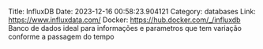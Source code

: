 Title: InfluxDB
Date: 2023-12-16 00:58:23.904121
Category: databases
Link: https://www.influxdata.com/
Docker: https://hub.docker.com/_/influxdb
Banco de dados ideal para informações e parametros que tem variação conforme a passagem do tempo
